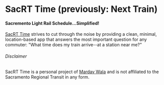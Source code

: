 # SacRT Time (previously: Next Train)
#### Sacremento Light Rail Schedule...Simplified!
[SacRT Time](http://sacrtti.me/) strives to cut through the noise by providing a clean, minimal, location-based app that answers the most important question for any commuter: "What time does my train arrive--at a station near me?"

###### Disclaimer
SacRT Time is a personal project of [Mardav Wala](http://twitter.com/_vinci) and is not affiliated to the Sacramento Regional Transit in any form.
